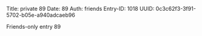 Title: private 89
Date: 89
Auth: friends
Entry-ID: 1018
UUID: 0c3c62f3-3f91-5702-b05e-a940adcaeb96

Friends-only entry 89
